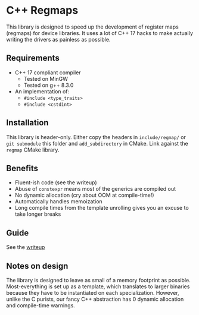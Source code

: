# C++ Regmaps
This library is designed to speed up the development of
register maps (regmaps) for device libraries. It uses
a lot of C++ 17 hacks to make actually writing the drivers
as painless as possible.

## Requirements
* C++ 17 compliant compiler
    - Tested on MinGW
    - Tested on g++ 8.3.0
* An implementation of:
    * `#include <type_traits>`
    * `#include <cstdint>`

## Installation
This library is header-only. Either copy the headers in `include/regmap/`
or `git submodule` this folder and `add_subdirectory` in CMake. Link against
the `regmap` CMake library.

## Benefits
* Fluent-ish code (see the writeup)
* Abuse of `constexpr` means most of the generics are compiled out
* No dynamic allocation (cry about OOM at compile-time!)
* Automatically handles memoization
* Long compile times from the template unrolling gives you an excuse to take longer breaks

## Guide
See the [writeup](guide.md)

## Notes on design
The library is designed to leave as small of a memory footprint as possible. Most-everything is
set up as a template, which translates to larger binaries because they have to
be instantiated on each specialization. However, unlike the C purists, our fancy
C++ abstraction has 0 dynamic allocation and compile-time warnings.
